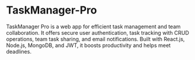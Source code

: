 # TaskManager-Pro
TaskManager Pro is a web app for efficient task management and team collaboration. It offers secure user authentication, task tracking with CRUD operations, team task sharing, and email notifications. Built with React.js, Node.js, MongoDB, and JWT, it boosts productivity and helps meet deadlines.
